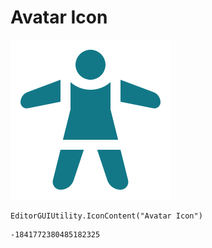 # Avatar Icon
![](/img/Avatar%20Icon.png)

``` CSharp
EditorGUIUtility.IconContent("Avatar Icon")
```
```
-1841772380485182325
```
